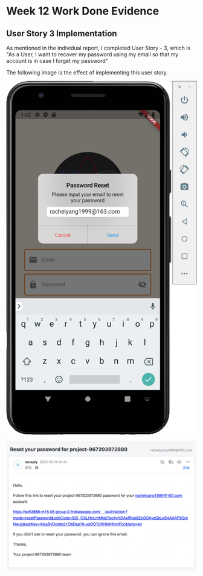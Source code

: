 # Week 12 Work Done Evidence

## User Story 3 Implementation

As mentioned in the individual report, I completed User Story - 3, which is "As a User, I want to recover my password using my email so that my account is in case I forget my password"

The following image is the effect of implementing this user story.

![forgot_password](https://github.com/RachelYang1999/SOFT3888-Evidence/blob/main/Week12/img/forgot_password.png)

![forgot_password_email](https://github.com/RachelYang1999/SOFT3888-Evidence/blob/main/Week12/img/forgot_password_email.png)

